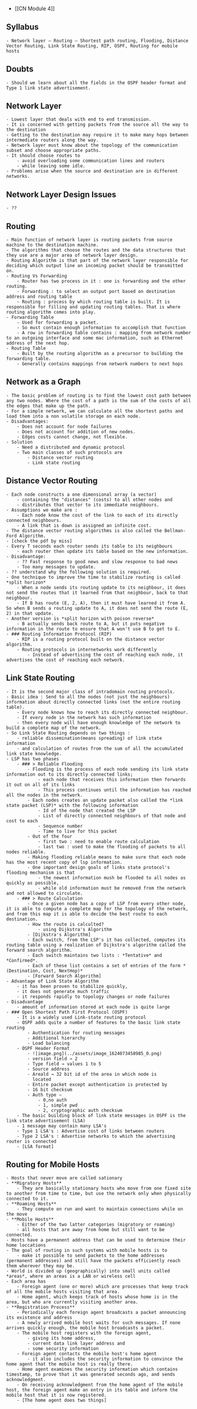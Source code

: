 - [[CN Module 4]]
## Syllabus
	- Network layer – Routing – Shortest path routing, Flooding, Distance Vector Routing, Link State Routing, RIP, OSPF, Routing for mobile hosts
## Doubts
	- Should we learn about all the fields in the OSPF header format and Type 1 link state advertisement.
## Network Layer
	- Lowest layer that deals with end to end transmission.
	- It is concerned with getting packets from the source all the way to the destination
	- Getting to the destination may require it to make many hops between intermediate routers along the way.
	- Network layer must know about the topology of the communication subset and choose appropriate paths.
	- It should choose routes to
		- avoid overloading some communication lines and routers
		- while leaving some idle.
	- Problems arise when the source and destination are in different networks.
## Network Layer Design Issues
	- ??
## Routing
	- Main function of network layer is routing packets from source machine to the destination machine.
	- The algorithms that choose the routes and the data structures that they use are a major area of network layer design.
	- Routing Algorithm is that part of the network layer responsible for deciding which output line an incoming packet should be transmitted on.
	- Routing Vs Forwarding
		- Router has two process in it : one is forwarding and the other routing.
		- Forwarding : to select an output port based on destination address and routing table
		- Routing : process by which routing table is built. It is responsible for filling and updating routing tables. That is where routing algorithm comes into play.
	- Forwarding Table
		- Used for forwarding a packet.
		- So must contain enough information to accomplish that function
		- A row in forwarding table contains : mapping from network number to an outgoing interface and some mac information, such as Ethernet address of the next hop.
	- Routing Table
		- Built by the routing algorithm as a precursor to building the forwarding table.
		- Generally contains mappings from network numbers to next hops
## Network as a Graph
	- The basic problem of routing is to find the lowest cost path between any two nodes. Where the cost of a path is the sum of the costs of all the edges that make up the path.
	- For a simple network, we can calculate all the shortest paths and load them into a non volatile storage on each node.
	- Disadvantages:
		- Does not account for node failures
		- Does not account for addition of new nodes.
		- Edges costs cannot change, not flexible.
	- Solution
		- Need a distributed and dynamic protocol
		- Two main classes of such protocols are
			- Distance vector routing
			- Link state routing
## Distance Vector Routing
	- Each node constructs a one dimensional array (a vector)
		- containing the "distances" (costs) to all other nodes and
		- distributes that vector to its immediate neighbours.
	- Assumptions we make are :
		- Each node know the cost of the link to each of its directly connected neighbours.
		- A link that is down is assigned an infinite cost.
	- The distance vector routing algorithms is also called the Bellman-Ford Algorithm.
	- [check the pdf by miss]
	- Every T seconds each router sends its table to its neighbours
		- each router then update its table based on the new information.
	- Disadvantage:
		- ?? Fast response to good news and slow response to bad news
		- Too many messages to update.
	- ?? understand why the following solution is required.
	- One technique to improve the time to stabilize routing is called *split horizon*
		- When a node sends its routing update to its neighbour, it does not send the routes that it learned from that neighbour, back to that neighbour.
		- If B has route (E, 2, A), then it must have learned it from A. So when B sends a routing update to A, it does not send the route (E, 2) in that update.
	- Another version is *split horizon with poison reverse*
		- B actually sends back route to A, but it puts negative information in the route to ensure that A won't use B to get to E.
	- ### Routing Information Protocol (RIP)
		- RIP is a routing protocol built on the distance vector algorithm.
		- Routing protocols in internetworks work differently
			- Instead of advertising the cost of reaching each node, it advertises the cost of reaching each network.
## Link State Routing
	- It is the second major class of intradomain routing protocols.
	- Basic idea : Send to all the nodes (not just the neighbours) information about directly connected links (not the entire routing table).
		- Every node knows how to reach its directly connected neighbour.
		- If every node in the network has such information
		- then every node will have enough knowledge of the network to build a complete map of the network.
	- So Link State Routing depends on two things :
		- reliable dissemination(means spreading) of link state information
		- and calculation of routes from the sum of all the accumulated link state knowledge.
	- LSP has two phases
		- ### > Reliable Flooding
			- Flooding is the process of each node sending its link state information out to its directly connected links;
				- each node that receives this information then forwards it out on all of its links
				- This process continues until the information has reached all the nodes in the network.
			- Each nodes creates an update packet also called the *link state packet (LSP)* with the following information
				- Id of the node that created the LSP
				- List of directly connected neighbours of that node and cost to each
				- Sequence number
				- Time to live for this packet
			- Out of the four
				- first two : need to enable route calculation
				- last two : used to make the flooding of packets to all nodes reliable.
			- Making flooding reliable means to make sure that each node has the most recent copy of lsp information.
			- One important design goals of links state protocol's flooding mechanism is that
				- the newest information mush be flooded to all nodes as quickly as possible,
				- while old information must be removed from the network and not allowed to circulate.
		- ### > Route Calculation
			- Once a given node has a copy of LSP from every other node, it is able to compute a complete map for the topology of the network, and from this map it is able to decide the best route to each destination.
			- How the route is calculted?
				- using Dijkstra's Algorithm
			- [Dijkstra's Algorithm]
			- Each switch, from the LSP's it has collected, computes its routing table using a realization of Dijkstra's algorithm called the forward search algorithm.
			- Each switch maintains two lists : *Tentative* and *Confirmed*.
			- Each of these list contains a set of entries of the form *(Destination, Cost, NextHop)*
			- [Forward Search Algorithm]
	- Advantage of Link State Algorithm
		- it has been proven to stabilize quickly,
		- it does not generate much traffic
		- it responds rapidly to topology changes or node failures
	- Disadvantage
		- amount of information stored at each node is quite large
	- ### Open Shortest Path First Protocol (OSPF)
		- It is a widely used Link-state routing protocol
		- OSPF adds quite a number of features to the basic link state routing
			- Authentication for routing messages
			- Additional hierarchy
			- Load balancing
		- OSPF Header Format
			- ![image.png](../assets/image_1624073458985_0.png)
			- version field → 2
			- Type field → values 1 to 5
			- Source address
			- Areald → 32 bit id of the area in which node is
			  located
			- Entire packet except authentication is protected by
			- 16 bit checksum
			- Auth type –
				- 0,no auth
				- 1, simple pwd
				- 2, cryptographic auth checksum
		- The basic building block of link state messages in OSPF is the link state advertisement (LSA)
		- 1 message may contain many LSA's
		- Type 1 LSA's : Advertise cost of links between routers
		- Type 2 LSA's : Advertise networks to which the advertising router is connected
		- [LSA format]
## Routing for Mobile Hosts
	- Hosts that never move are called sationary
	- **Migratory Hosts**
		- They are basically stationary hosts who move from one fixed site to another from time to time, but use the network only when physically connected to it.
	- **Roaming Hosts**
		- They compute on run and want to maintain connections while on the move
	- **Mobile Hosts**
		- Either of the two latter categories (migratory or roaming)
		- all hosts that are away from home but still want to be connected.
	- Hosts have a permanent address that can be used to determine their home loccations
	- The goal of routing in such systems with mobile hosts is to
		- make it possible to send packets to the home addresses (permanent addresses) and still have the packets efficiently reach them wherever they may be.
	- World is divided up (geographically) into small units called *areas*, where an areas is a LAN or wireless cell
	- Each area has
		- Foreign agent (one or more) which are processes that keep track of all the mobile hosts visiting that area.
		- Home agent, which keeps track of hosts whose home is in the area, but who are currently visiting another area.
	- **Registration Process**
		- Periodically each foreign agent broadcasts a packet announcing its existence and address
		- A newly arrived mobile host waits for such messages. If none arrives quickly enough, the mobile host broadcasts a packet.
		- The mobile host registers with the foreign agent,
			- giving its home address,
			- current data link layer address and
			- some security information
		- Foreign agent contacts the mobile host's home agent
			- it also includes the security information to convince the home agent that the mobile host is really there.
		- Home agent examines the security information which contains timestamp, to prove that it was generated seconds ago, and sends acknowledgment.
		- On receiving acknowledgment from the home agent of the mobile host, the foreign agent make an entry in its table and inform the mobile host that it is now registered.
		- [The home agent does two things]